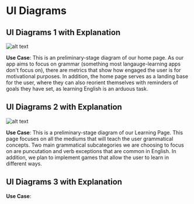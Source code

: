 # UI Diagrams

## UI Diagrams 1 with Explanation
![alt text](/Users/srishtinandy/Downloads/CS326/Milestone2/HOME/1.png)

**Use Case**: 
This is an preliminary-stage diagram of our home page. As our app aims to focus on grammar (something most langauge-learning apps don't focus on), there are metrics that show how engaged the user is for motivational purposes. In addition, the home page serves as a landing base for the user, where they can also reorient themselves with reminders of goals they have set, as learning English is an arduous task. 


## UI Diagrams 2 with Explanation
![alt text](/Users/srishtinandy/Downloads/CS326/Milestone2/HOME/2.png)


**Use Case**: 
This is a preliminary-stage diagram of our Learning Page. This page focuses on all the mediums that will teach the user grammatical concepts. Two main grammatical subcategories we are choosing to focus on are puncutation and verb exceptions that are common in English. In addition, we plan to implement games that allow the user to learn in different ways. 


## UI Diagrams 3 with Explanation



**Use Case**:  

